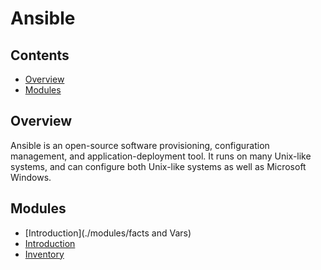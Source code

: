 # Ansible
<!--TOC_START-->
## Contents
- [Overview](#overview)
- [Modules](#modules)

<!--TOC_END-->
## Overview
Ansible is an open-source software provisioning, configuration management, and application-deployment tool.
It runs on many Unix-like systems, and can configure both Unix-like systems as well as Microsoft Windows.
<!--MODULES_START-->
## Modules
- [Introduction](./modules/facts and Vars)
- [Introduction](./modules/introduction)
- [Inventory](./modules/inventory)
<!--MODULES_END-->
